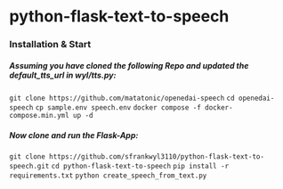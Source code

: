 # python-flask-text-to-speech

### Installation & Start

##### Assuming you have cloned the following Repo and updated the default_tts_url in wyl/tts.py:
```git clone https://github.com/matatonic/openedai-speech```
```cd openedai-speech```
```cp sample.env speech.env```
```docker compose -f docker-compose.min.yml up -d ```

##### Now clone and run the Flask-App:
```git clone https://github.com/sfrankwyl3110/python-flask-text-to-speech.git```
```cd python-flask-text-to-speech```
```pip install -r requirements.txt```
```python create_speech_from_text.py```
